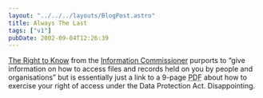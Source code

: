 ```yaml
---
layout: "../../../layouts/BlogPost.astro"
title: Always The Last
tags: ["v1"]
pubDate: 2002-09-04T12:26:39
---
```


[The Right to Know][1] from the [Information Commissioner][2] purports to &#8220;give information on how to access files and records held on you by people and organisations&#8221; but is essentially just a link to a 9-page <acronym title="Portable Document Format">PDF</acronym> about how to exercise your right of access under the Data Protection Act. Disappointing.

[1]: http://www.therighttoknow.co.uk/ "Information Commissioner: The Right to Know"
[2]: http://www.informationcommissioner.gov.uk/ "Information Commissioner: Responsible for Data Protection & Freedom of Information (in the UK)"
